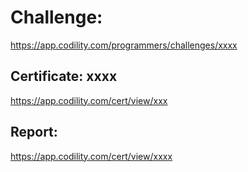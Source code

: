 ﻿# Challenge: 
https://app.codility.com/programmers/challenges/xxxx

## Certificate: xxxx
https://app.codility.com/cert/view/xxx

## Report:
https://app.codility.com/cert/view/xxxx